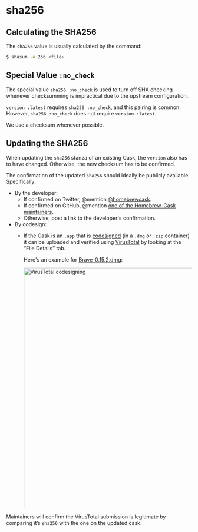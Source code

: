 # sha256

## Calculating the SHA256

The `sha256` value is usually calculated by the command:

```bash
$ shasum -a 256 <file>
```

## Special Value `:no_check`

The special value `sha256 :no_check` is used to turn off SHA checking whenever checksumming is impractical due to the upstream configuration.

`version :latest` requires `sha256 :no_check`, and this pairing is common. However, `sha256 :no_check` does not require `version :latest`.

We use a checksum whenever possible.

## Updating the SHA256

When updating the `sha256` stanza of an existing Cask, the `version` also has to have changed. Otherwise, the new checksum has to be confirmed. 

The confirmation of the updated `sha256` should ideally be publicly available. Specifically:

 - By the developer:
   - If confirmed on Twitter, @mention [@homebrewcask](https://twitter.com/homebrewcask).
   - If confirmed on GitHub, @mention [one of the Homebrew-Cask maintainers](https://github.com/orgs/caskroom/people).
   - Otherwise, post a link to the developer's confirmation.
 - By codesign:
   - If the Cask is an `.app` that is [codesigned](https://developer.apple.com/legacy/library/documentation/Darwin/Reference/ManPages/man1/codesign.1.html) (in a `.dmg` or `.zip` container) it can be uploaded and verified using [VirusTotal](https://www.virustotal.com/) by looking at the “File Details” tab. 
   
     Here's an example for [Brave-0.15.2.dmg](https://www.virustotal.com/en/file/56ef38654223c910dd8219fce426e27b613eedb900608304c260021f7f774210/analysis/):
   
     <img src="https://i.imgur.com/MTuGLPy.png" width="653px" alt="VirusTotal codesigning">

Maintainers will confirm the VirusTotal submission is legitimate by comparing it’s `sha256` with the one on the updated cask.
